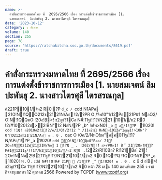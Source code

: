 ```yaml
---
name: >-
  คำสั่งกระทรวงมหาดไทย ที่  2695/2566 เรื่อง การแต่งตั้งข้าราชการการเมือง [1.
  นายสมเจตน์  ลิมปะพันธุ 2. นางสาวไตรศุลี ไตรสรณกุล]
date: '2023-10-12'
category: ง พิเศษ
volume: 140
section: 255
page: 78
source: 'https://ratchakitcha.soc.go.th/documents/8619.pdf'
draft: true
---
```


# คำสั่งกระทรวงมหาดไทย ที่  2695/2566 เรื่อง การแต่งตั้งข้าราชการการเมือง [1. นายสมเจตน์  ลิมปะพันธุ 2. นางสาวไตรศุลี ไตรสรณกุล]

คํ221P101//ห2 R0 ?P `d_c / `cdd N1APอ 21O!N!1QO212ช2121N/Aอ !2/?PR O /?พ10"1/12Pอ21P#1 NลO2/ O!N!1QQหO !20อ!B>! ช2ญ/?1Cล N#็!11ฐ/!!1?/N221 101//ห2 R0 !2/#102012ช>2!BN"12 NลN/?P _b^ !อ!พ>N01 `_b  ล/1!?P ` 1!020! `cdd !1Q! อ2010อํ2!2!2/ค/2/Q!/2!12 ^ /11ค2อ OหNพ1012ช"1ญญ1!>10N"?0"O212ช2121N/Aอ พ . 0 . `cac O /0ค/2/NหO!ชอ"อค011ฐ/!!1? N/APอ/1!?P _a 1!020! `cdd @O!N!1QQหO"Bคคล ํ 21!ํ2Oห!NO212ช2121N/Aอ 1 !?Q _ . !202/N!!์ ล>/#0พ1! B ์ ํ 21!ํ2Oห!N?P#1@1211ฐ/!!1?/N221101//ห2 R0 ` . !222/R!10Bล? R!121Bล ํ 21!ํ2Oห!NNล2!B2111ฐ/!!1?/N221101//ห2 R0 1Q!?Q !1QO!N/1!?P _a 1!020! พ . 0 . `cdd N#็!!O!R# 21P  /1!?P _^ 1!020! พ . 0 . `c 6 d อ!B>! ช2ญ/?1Cล 11ฐ/!!1?/N221101//ห2 R0 หน้า 78 เลม 140 ตอนพิเศษ 255 ง ราชกิจจานุเบกษา 12 ตุลาคม 2566 Powered by TCPDF (www.tcpdf.org)

